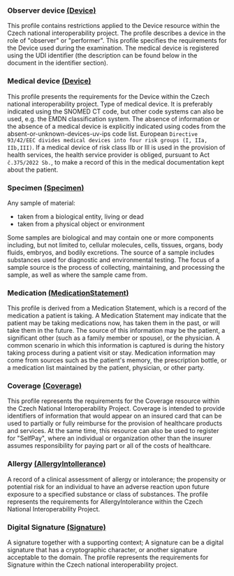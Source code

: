 ### Observer device [(Device)](https://hl7.org/fhir/R4/device.html)

This profile contains restrictions applied to the Device resource within the Czech national interoperability project. The profile describes a device in the role of "observer" or "performer". This profile specifies the requirements for the Device used during the examination. The medical device is registered using the UDI identifier (the description can be found below in the document in the identifier section).

### Medical device [(Device)](https://hl7.org/fhir/R4/device.html)

This profile presents the requirements for the Device within the Czech national interoperability project. 
Type of medical device. It is preferably indicated using the SNOMED CT code, but other code systems can also be used, e.g. the EMDN classification system. The absence of information or the absence of a medical device is explicitly indicated using codes from the absent-or-unknown-devices-uv-ips code list. European `Directive 93/42/EEC divides medical devices into four risk groups (I, IIa, IIb,III)`. If a medical device of risk class IIb or III is used in the provision of health services, the health service provider is obliged, pursuant to Act `č.375/2022 Sb.`, to make a record of this in the medical documentation kept about the patient.

### Specimen [(Specimen)](https://hl7.org/fhir/R4/specimen.html)

Any sample of material: 
* taken from a biological entity, living or dead
* taken from a physical object or environment

Some samples are biological and may contain one or more components including, but not limited to, cellular molecules, cells, tissues, organs, body fluids, embryos, and bodily excretions. The source of a sample includes substances used for diagnostic and environmental testing. The focus of a sample source is the process of collecting, maintaining, and processing the sample, as well as where the sample came from.

###	Medication [(MedicationStatement)](https://hl7.org/fhir/R4/medicationstatement.html)

This profile is derived from a Medication Statement, which is a record of the medication a patient is taking. A Medication Statement may indicate that the patient may be taking medications now, has taken them in the past, or will take them in the future. The source of this information may be the patient, a significant other (such as a family member or spouse), or the physician. A common scenario in which this information is captured is during the history taking process during a patient visit or stay. Medication information may come from sources such as the patient's memory, the prescription bottle, or a medication list maintained by the patient, physician, or other party.

### Coverage [(Coverage)](https://hl7.org/fhir/R4/coverage.html)

This profile represents the requirements for the Coverage resource within the Czech National Interoperability Project. Coverage is intended to provide identifiers of information that would appear on an insured card that can be used to partially or fully reimburse for the provision of healthcare products and services. At the same time, this resource can also be used to register for "SelfPay", where an individual or organization other than the insurer assumes responsibility for paying part or all of the costs of healthcare. 

### Allergy [(AllergyIntollerance)](https://hl7.org/fhir/R4/allergyintolerance.html)

A record of a clinical assessment of allergy or intolerance; the propensity or potential risk for an individual to have an adverse reaction upon future exposure to a specified substance or class of substances. The profile represents the requirements for AllergyIntolerance within the Czech National Interoperability Project.

### Digital Signature [(Signature)](https://hl7.org/fhir/R4/datatypes.html#Signature)

A signature together with a supporting context; A signature can be a digital signature that has a cryptographic character, or another signature acceptable to the domain. The profile represents the requirements for Signature within the Czech national interoperability project.